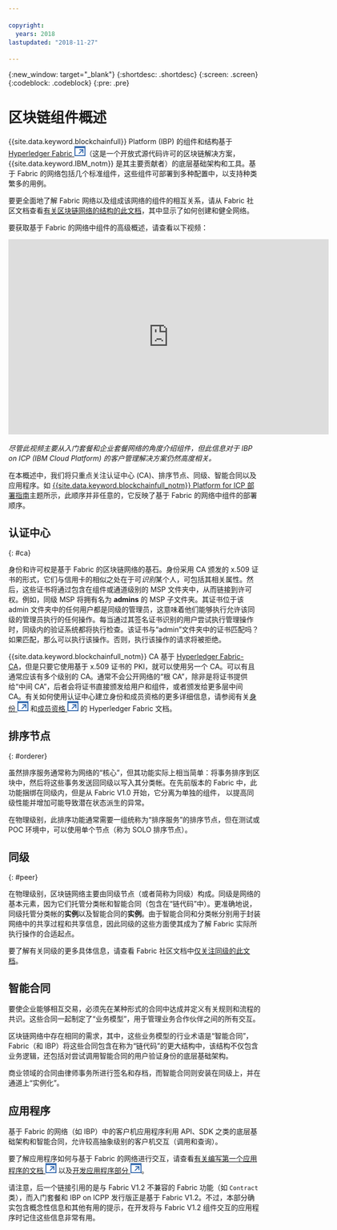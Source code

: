 ```yaml
---

copyright:
  years: 2018
lastupdated: "2018-11-27"

---
```


{:new_window: target="_blank"}
{:shortdesc: .shortdesc}
{:screen: .screen}
{:codeblock: .codeblock}
{:pre: .pre}

# 区块链组件概述

{{site.data.keyword.blockchainfull}} Platform (IBP) 的组件和结构基于
[Hyperledger Fabric ![外部链接图标](images/external_link.svg "外部链接图标")](https://hyperledger-fabric.readthedocs.io/en/release-1.2/)（这是一个开放式源代码许可的区块链解决方案，{{site.data.keyword.IBM_notm}} 是其主要贡献者）的底层基础架构和工具。基于 Fabric 的网络包括几个标准组件，这些组件可部署到多种配置中，以支持种类繁多的用例。

要更全面地了解 Fabric 网络以及组成该网络的组件的相互关系，请从 Fabric 社区文档查看[有关区块链网络的结构的此文档](https://hyperledger-fabric.readthedocs.io/en/release-1.2/network/network.html)，其中显示了如何创建和健全网络。

要获取基于 Fabric 的网络中组件的高级概述，请查看以下视频：

<iframe class="embed-responsive-item" id="youtubeplayer" title="入门套餐视频" type="text/html" width="640" height="390" src="https://www.youtube.com/embed/sJaT2L99BUo" frameborder="0" webkitallowfullscreen mozallowfullscreen allowfullscreen> </iframe>

*尽管此视频主要从入门套餐和企业套餐网络的角度介绍组件，但此信息对于 IBP on ICP (IBM Cloud Platform) 的客户管理解决方案仍然高度相关。*

在本概述中，我们将只重点关注认证中心 (CA)、排序节点、同级、智能合同以及应用程序。如 [{{site.data.keyword.blockchainfull_notm}} Platform for ICP 部署指南](ibp_for_icp_deployment_guide.html)主题所示，此顺序并非任意的，它反映了基于 Fabric 的网络中组件的部署顺序。

## 认证中心
{: #ca}

身份和许可权是基于 Fabric 的区块链网络的基石。身份采用 CA 颁发的 x.509 证书的形式，它们与信用卡的相似之处在于可*识别*某个人，可包括其相关属性。然后，这些证书将通过包含在组件或通道级别的 MSP 文件夹中，从而链接到许可权。例如，同级 MSP 将拥有名为 **admins** 的 MSP 子文件夹。其证书位于该 admin 文件夹中的任何用户都是同级的管理员，这意味着他们能够执行允许该同级的管理员执行的任何操作。每当通过其签名证书识别的用户尝试执行管理操作时，同级内的验证系统都将执行检查。该证书与“admin”文件夹中的证书匹配吗？如果匹配，那么可以执行该操作。否则，执行该操作的请求将被拒绝。

{{site.data.keyword.blockchainfull_notm}} CA 基于 [Hyperledger Fabric-CA](https://hyperledger-fabric-ca.readthedocs.io/en/latest/)，但是只要它使用基于 x.509 证书的 PKI，就可以使用另一个 CA。可以有且通常应该有多个级别的 CA。通常不会公开网络的“根 CA”，除非是将证书提供给“中间 CA”，后者会将证书直接颁发给用户和组件，或者颁发给更多层中间 CA。有关如何使用认证中心建立身份和成员资格的更多详细信息，请参阅有关[身份 ![外部链接图标](images/external_link.svg "外部链接图标")](https://hyperledger-fabric.readthedocs.io/en/latest/identity/identity.html) 和[成员资格 ![外部链接图标](images/external_link.svg "外部链接图标")](https://hyperledger-fabric.readthedocs.io/en/latest/membership/membership.html) 的 Hyperledger Fabric 文档。

## 排序节点
{: #orderer}

虽然排序服务通常称为网络的“核心”，但其功能实际上相当简单：将事务排序到区块中，然后将这些事务发送回同级以写入其分类帐。在先前版本的 Fabric 中，此功能捆绑在同级内，但是从 Fabric V1.0 开始，它分离为单独的组件，
以提高同级性能并增加可能导致潜在状态派生的异常。

在物理级别，此排序功能通常需要一组统称为“排序服务”的排序节点，但在测试或 POC 环境中，可以使用单个节点（称为 SOLO 排序节点）。

## 同级
{: #peer}

在物理级别，区块链网络主要由同级节点（或者简称为同级）构成。同级是网络的基本元素，因为它们托管分类帐和智能合同（包含在“链代码”中）。更准确地说，同级托管分类帐的**实例**以及智能合同的**实例**。由于智能合同和分类帐分别用于封装网络中的共享过程和共享信息，因此同级的这些方面使其成为了解 Fabric 实际所执行操作的合适起点。

要了解有关同级的更多具体信息，请查看 Fabric 社区文档中[仅关注同级的此文档](https://hyperledger-fabric.readthedocs.io/en/release-1.2/peers/peers.html)。

## 智能合同

要使企业能够相互交易，必须先在某种形式的合同中达成并定义有关规则和流程的共识。这些合同一起制定了“业务模型”，用于管理业务合作伙伴之间的所有交互。

区块链网络中存在相同的需求，其中，这些业务模型的行业术语是“智能合同”，Fabric（和 IBP）将这些合同包含在称为“链代码”的更大结构中，该结构不仅包含业务逻辑，还包括对尝试调用智能合同的用户验证身份的底层基础架构。

商业领域的合同由律师事务所进行签名和存档，而智能合同则安装在同级上，并在通道上“实例化”。

## 应用程序

基于 Fabric 的网络（如 IBP）中的客户机应用程序利用 API、SDK 之类的底层基础架构和智能合同，允许较高抽象级别的客户机交互（调用和查询）。

要了解应用程序如何与基于 Fabric 的网络进行交互，请查看[有关编写第一个应用程序的文档 ![外部链接图标](images/external_link.svg "外部链接图标")](https://hyperledger-fabric.readthedocs.io/en/master/write_first_app.html "编写第一个应用程序") 以及[开发应用程序部分 ![外部链接图标](images/external_link.svg "外部链接图标")](https://hyperledger-fabric.readthedocs.io/en/master/developapps/developing_applications.html "开发应用程序")。


请注意，后一个链接引用的是与 Fabric V1.2 不兼容的 Fabric 功能（如 `Contract` 类），而入门套餐和 IBP on ICPP 发行版正是基于 Fabric V1.2。不过，本部分确实包含概念性信息和其他有用的提示，在开发将与 Fabric V1.2 组件交互的应用程序时记住这些信息非常有用。
